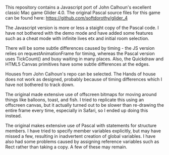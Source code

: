 This repository contains a Javascript port of John Calhoun's excellent classic Mac game Glider 4.0. The original Pascal source files for this game can be found here:
https://github.com/softdorothy/glider_4

The Javascript version is more or less a staight copy of the Pascal code. I have not bothered with the demo mode and have added some features such as a cheat mode with infinite lives etx and initial room selection. 

There will be some subtle differences caused by timing - the JS version relies on requestAnimationFrame for timing, whereas the Pascal version uses TickCount() and busy waiting in many places. Also, the Quickdraw and HTML5 Canvas primitives have some subtle differences at the edges.

Houses from John Calhoun's repo can be selected. The Hands of house does not work as designed, probably because of timing differences which I have not bothered to track down.

The original made extensive use of offscreen bitmaps for moving around things like balloons, toast, and fish. I tried to replicate this using an offscreen canvas, but it actually turned out to be slower than re-drawing the entire frame every time, especially in Safari, so I ended up doing this instead.

The original makes extensive use of Pascal with statements for structure members. I have tried to specify member variables explicitly, but may have missed a few, resulting in inadvertent creation of global variables. I have also had some problems caused by assigning reference variables such as Rect rather than taking a copy. A few of these may remain.
